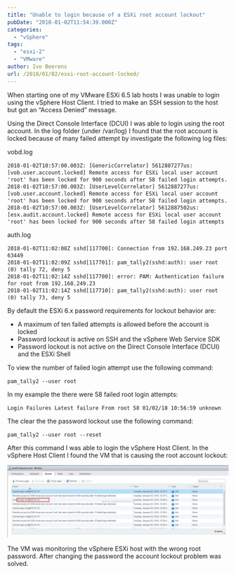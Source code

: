 ```yaml
---
title: "Unable to login because of a ESXi root account lockout"
pubDate: "2018-01-02T11:54:39.000Z"
categories: 
  - "vSphere"
tags: 
  - "esxi-2"
  - "VMware"
author: Ivo Beerens
url: /2018/01/02/esxi-root-account-locked/
---
```


When starting one of my VMware ESXi 6.5 lab hosts I was unable to login using the vSphere Host Client. I tried to make an SSH session to the host but got an “Access Denied” message.

Using the Direct Console Interface (DCUI) I was able to login using the root account. In the log folder (under /var/log) I found that the root account is locked because of many failed attempt by investigate the following log files:

vobd.log

```
2018-01-02T10:57:00.003Z: [GenericCorrelator] 5612887277us: [vob.user.account.locked] Remote access for ESXi local user account 'root' has been locked for 900 seconds after 58 failed login attempts.
2018-01-02T10:57:00.003Z: [UserLevelCorrelator] 5612887277us: [vob.user.account.locked] Remote access for ESXi local user account 'root' has been locked for 900 seconds after 58 failed login attempts.
2018-01-02T10:57:00.003Z: [UserLevelCorrelator] 5612887502us: [esx.audit.account.locked] Remote access for ESXi local user account 'root' has been locked for 900 seconds after 58 failed login attempts
```

auth.log

```
2018-01-02T11:02:08Z sshd[117700]: Connection from 192.168.249.23 port 63449
2018-01-02T11:02:09Z sshd[117701]: pam_tally2(sshd:auth): user root (0) tally 72, deny 5
2018-01-02T11:02:14Z sshd[117700]: error: PAM: Authentication failure for root from 192.168.249.23
2018-01-02T11:02:14Z sshd[117710]: pam_tally2(sshd:auth): user root (0) tally 73, deny 5
```

By default the ESXi 6.x password requirements for lockout behavior are:

- A maximum of ten failed attempts is allowed before the account is locked
- Password lockout is active on SSH and the vSphere Web Service SDK
- Password lockout is not active on the Direct Console Interface (DCUI) and the ESXi Shell

To view the number of failed login attempt use the following command:

```
pam_tally2 --user root
```

In my example the there were 58 failed root login attempts:

```
Login Failures Latest failure From root 58 01/02/18 10:56:59 unknown
```

The clear the the password lockout use the following command:

```
pam_tally2 --user root --reset
```

After this command I was able to login the vSphere Host Client. In the vSphere Host Client I found the VM that is causing the root account lockout:

[![](images/1-1024x336.jpg)](images/1.jpg)

The VM was monitoring the vSphere ESXi host with the wrong root password. After changing the password the account lockout problem was solved.